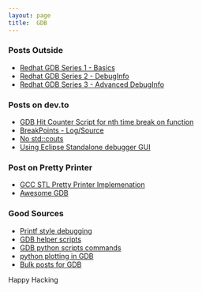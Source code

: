 ```yaml
---
layout: page
title:  GDB
---
```


### Posts Outside 
* [Redhat GDB Series 1 - Basics](https://developers.redhat.com/blog/2021/04/30/the-gdb-developers-gnu-debugger-tutorial-part-1-getting-started-with-the-debugger#getting_help_in_gdb)
* [Redhat GDB Series 2 - DebugInfo](https://developers.redhat.com/articles/2022/01/10/gdb-developers-gnu-debugger-tutorial-part-2-all-about-debuginfo#how_to_inspect_debuginfo)
* [Redhat GDB Series 3 - Advanced DebugInfo](https://developers.redhat.com/articles/2022/11/08/introduction-debug-events-learn-how-use-breakpoints)

### Posts on dev.to 
* [GDB Hit Counter Script for nth time break on function](https://dev.to/maheshattarde/dopetales-gdb-hit-counter-script-for-nth-time-break-on-function-1fac)
* [BreakPoints - Log/Source](https://dev.to/maheshattarde/gdb-quick-breakpoints-logsource-10jk)
* [No std::couts](https://dev.to/maheshattarde/gdb-quicks-print-info-no-need-to-do-stdcout-and-compile-again-52lc)
* [Using Eclipse Standalone debugger GUI](https://dev.to/maheshattarde/using-eclipse-standalone-debugger-gui-1k08)

### Post on Pretty Printer
*  [GCC STL Pretty Printer Implemenation](https://github.com/gcc-mirror/gcc/tree/releases/gcc-6.3.0/libstdc%2B%2B-v3/python/libstdcxx/v6)
*  [Awesome GDB]()


### Good Sources
* [Printf style debugging](https://github.com/sharkdp/dbg-macro)
* [GDB helper scripts](https://github.com/tromey/gdb-helpers)
* [GDB python scripts commands](https://github.com/vuvova/gdb-tools)
* [python plotting in GDB](https://github.com/X-Neon/gdbplotlib)
* [Bulk posts for GDB](https://github.com/MattPD/cpplinks/blob/master/debugging.md#software-engineering)

Happy Hacking
